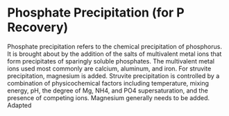 # Phosphate Precipitation (for P Recovery)
Phosphate precipitation refers to the chemical precipitation of phosphorus. It is brought about by the addition of the salts of multivalent metal ions that form precipitates of sparingly soluble phosphates. The multivalent metal ions used most commonly are calcium, aluminum, and iron. For struvite precipitation, magnesium is added. Struvite precipitation is controlled by a combination of physicochemical factors including temperature, mixing energy, pH, the degree of Mg, NH4, and PO4 supersaturation, and the presence of competing ions. Magnesium generally needs to be added. Adapted
